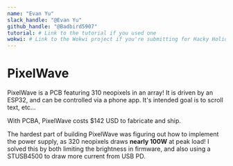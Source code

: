```yaml
---
name: "Evan Yu"
slack_handle: "@Evan Yu"
github_handle: "@Badbird5907"
tutorial: # Link to the tutorial if you used one
wokwi: # Link to the Wokwi project if you're submitting for Hacky Holidays
---
```


# PixelWave
PixelWave is a PCB featuring 310 neopixels in an array! It is driven by an ESP32, and can be controlled via a phone app.
It's intended goal is to scroll text, etc...

With PCBA, PixelWave costs $142 USD to fabricate and ship.

The hardest part of building PixelWave was figuring out how to implement the power supply, as 320 neopixels draws **nearly 100W** at peak load!
I solved this by both limiting the brightness in firmware, and also using a STUSB4500 to draw more current from USB PD.

